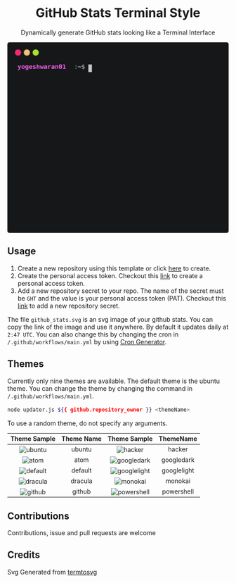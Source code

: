 <h1 align='center'>GitHub Stats Terminal Style</h1>
<p align='center'>Dynamically generate GitHub stats looking like a Terminal Interface </p>



<p align='center'>
  <img align="center" src="./github_stats.svg">
</p>

## Usage

1. Create a new repository using this template or click [here](https://github.com/yogeshwaran01/github-stats-terminal-style/generate) to create.
2. Create the personal access token. Checkout this [link](https://docs.github.com/en/github/authenticating-to-github/keeping-your-account-and-data-secure/creating-a-personal-access-token) to create a personal access token.
3. Add a new repository secret to your repo. The name of the secret must be `GHT` and the value is your personal access token (PAT). Checkout this [link](https://docs.github.com/en/actions/reference/encrypted-secrets) to add a new repository secret.

The file `github_stats.svg` is an svg image of your github stats. You can copy the link of the image and use it anywhere. By default it updates daily at `2:47 UTC`. You can also change this by changing the cron in `/.github/workflows/main.yml` by using [Cron Generator](https://crontab.guru/).

## Themes

Currently only nine themes are available. The default theme is the ubuntu theme. You can change the theme by changing the command in `/.github/workflows/main.yml`.

```bash
node updater.js ${{ github.repository_owner }} <themeName>
```

To use a random theme, do not specify any arguments.

|                           **Theme Sample**                            | **Theme Name** |         **Theme Sample**        |  **ThemeName** |
| :-------------------------------------------------------------------: | :------------: | :------------------------------:| :-------------: |
|      <img align="center" src="https://cdn.jsdelivr.net/gh/yogeshwaran01/github-stats-terminal-style@latest/themes/ubuntu.svg" alt="ubuntu">      |     ubuntu     | <img align="center" src="https://cdn.jsdelivr.net/gh/yogeshwaran01/github-stats-terminal-style@latest/themes/hacker.svg" alt="hacker">  |   hacker   |
|        <img align="center" src="https://cdn.jsdelivr.net/gh/yogeshwaran01/github-stats-terminal-style@latest/themes/atom.svg" alt="atom">        |      atom      | <img align="center" src="https://cdn.jsdelivr.net/gh/yogeshwaran01/github-stats-terminal-style@latest/themes/googledark.svg" alt="googledark">  |   googledark   |
|     <img align="center" src="https://cdn.jsdelivr.net/gh/yogeshwaran01/github-stats-terminal-style@latest/themes/default.svg" alt="default">     |    default     | <img align="center" src="https://cdn.jsdelivr.net/gh/yogeshwaran01/github-stats-terminal-style@latest/themes/googlelight.svg" alt="googlelight"> |  googlelight   |
|     <img align="center" src="https://cdn.jsdelivr.net/gh/yogeshwaran01/github-stats-terminal-style@latest/themes/dracula.svg" alt="dracula">     |    dracula     | <img align="center" src="https://cdn.jsdelivr.net/gh/yogeshwaran01/github-stats-terminal-style@latest/themes/monokai.svg" alt="monokai">     |    monokai     |
|      <img align="center" src="https://cdn.jsdelivr.net/gh/yogeshwaran01/github-stats-terminal-style@latest/themes/github.svg" alt="github">      |     github     | <img align="center" src="https://cdn.jsdelivr.net/gh/yogeshwaran01/github-stats-terminal-style@latest/themes/powershell.svg" alt="powershell">  |   powershell   |

## Contributions

Contributions, issue and pull requests are welcome

## Credits

Svg Generated from [termtosvg](https://github.com/nbedos/termtosvg)
